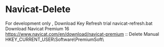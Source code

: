 # Navicat-Delete
For development only ,  Download Key Refresh trial navicat-refresh.bat Download Navicat Premium 16 https://www.navicat.com/en/download/navicat-premium
:: Delete Manual HKEY_CURRENT_USER\Software\PremiumSoft\
